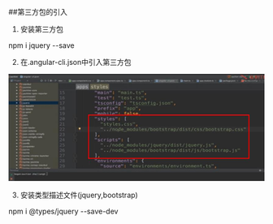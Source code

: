 ##第三方包的引入

1. 安装第三方包

npm i jquery --save



2. 在.angular-cli.json中引入第三方包

![](/assets/360截图20171030133923815.jpg)


3. 安装类型描述文件(jquery,bootstrap)

npm i @types/jquery --save-dev